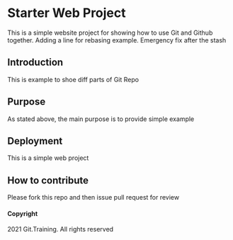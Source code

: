 # Starter Web Project

This is a simple website project for showing how to use Git and Github together. Adding a line for rebasing example. Emergency fix after the stash

## Introduction

This is example to shoe diff parts of Git Repo

## Purpose

As stated above, the main purpose is to provide simple example

## Deployment

This is a simple web project
## How to contribute

Please fork this repo and then issue pull request for review
#### Copyright

2021 Git.Training. All rights reserved
